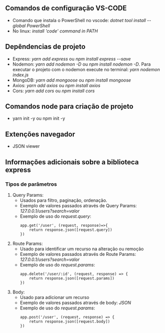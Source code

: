 ## Comandos de configuração VS-CODE
- Comando que instala o PowerShell no vscode: *dotnet tool install --global PowerShell*
- No linux: *install 'code' command in PATH* 

## Depêndencias de projeto
* Express: *yarn add express* ou *npm install express --save* 
* Nodemon: *yarn add nodemon -D* ou *npm install nodemon -D*. Para executar o projeto com o nodemon execute no terminal: *yarn nodemon index.js*
* MongoDB: *yarn add mongoose* ou *npm install mongoose*
* Axios: *yarn add axios* ou *npm install axios*
* Cors: *yarn add cors* ou *npm install cors*

## Comandos node para criação de projeto
* yarn init -y ou npm init -y

## Extenções navegador
- JSON viewer

## Informações adicionais sobre a biblioteca express
### Tipos de parâmetros
1. Query Params: 
    * Usados para filtro, paginação, ordenação.
    * Exemplo de valores passados através de Query Params: *127.0.0.1/users?search=valor*
    * Exemplo de uso do *request.query*:
        ```
        app.get('/user', (request, response)=>{
            return response.json([request.query])
        })
        ```
2. Route Params: 
    * Usado para identificar um recurso na alteração ou remoção
    * Exemplo de valores passados através de Route Params: *127.0.0.1/users?search=valor*
    * Exemplo de uso do *request.params*:
        ```
        app.delete('/user/:id', (request, response) => {
            return response.json([request.params])
        })
        ```
3. Body: 
    * Usado para adicionar um recurso
    * Exemplo de valores passados através de body: *JSON*
    * Exemplo de uso do *request.params*:
        ```
        app.post('/user', (request, response) => {
            return response.json([request.body])
        })
        ```